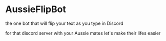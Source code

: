 # AussieFlipBot
the one bot that will flip your text as you type in Discord

for that discord server with your Aussie mates
let's make their lifes easier
